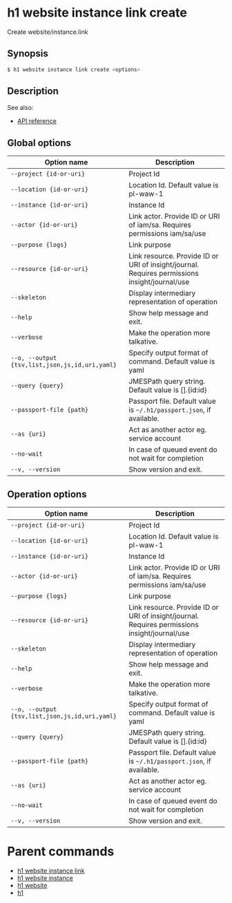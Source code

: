 
# h1 website instance link create

Create website/instance.link

## Synopsis

```bash
$ h1 website instance link create <options>
```

## Description

See also:

* [API reference](https://api.hyperone.com/v2/docs#operation/website_project_instance_link_create)

## Global options

| Option name                                        | Description                                                                                   |
| -------------------------------------------------- | --------------------------------------------------------------------------------------------- |
| ```--project {id-or-uri}```                        | Project Id                                                                                    |
| ```--location {id-or-uri}```                       | Location Id. Default value is pl-waw-1                                                        |
| ```--instance {id-or-uri}```                       | Instance Id                                                                                   |
| ```--actor {id-or-uri}```                          | Link actor. Provide ID or URI of iam/sa. Requires permissions iam/sa/use                      |
| ```--purpose {logs}```                             | Link purpose                                                                                  |
| ```--resource {id-or-uri}```                       | Link resource. Provide ID or URI of insight/journal. Requires permissions insight/journal/use |
| ```--skeleton```                                   | Display intermediary representation of operation                                              |
| ```--help```                                       | Show help message and exit.                                                                   |
| ```--verbose```                                    | Make the operation more talkative.                                                            |
| ```--o, --output {tsv,list,json,js,id,uri,yaml}``` | Specify output format of command. Default value is yaml                                       |
| ```--query {query}```                              | JMESPath query string. Default value is [].\{id:id\}                                          |
| ```--passport-file {path}```                       | Passport file. Default value is ```~/.h1/passport.json```, if available.                      |
| ```--as {uri}```                                   | Act as another actor eg. service account                                                      |
| ```--no-wait```                                    | In case of queued event do not wait for completion                                            |
| ```--v, --version```                               | Show version and exit.                                                                        |

## Operation options

| Option name                                        | Description                                                                                   |
| -------------------------------------------------- | --------------------------------------------------------------------------------------------- |
| ```--project {id-or-uri}```                        | Project Id                                                                                    |
| ```--location {id-or-uri}```                       | Location Id. Default value is pl-waw-1                                                        |
| ```--instance {id-or-uri}```                       | Instance Id                                                                                   |
| ```--actor {id-or-uri}```                          | Link actor. Provide ID or URI of iam/sa. Requires permissions iam/sa/use                      |
| ```--purpose {logs}```                             | Link purpose                                                                                  |
| ```--resource {id-or-uri}```                       | Link resource. Provide ID or URI of insight/journal. Requires permissions insight/journal/use |
| ```--skeleton```                                   | Display intermediary representation of operation                                              |
| ```--help```                                       | Show help message and exit.                                                                   |
| ```--verbose```                                    | Make the operation more talkative.                                                            |
| ```--o, --output {tsv,list,json,js,id,uri,yaml}``` | Specify output format of command. Default value is yaml                                       |
| ```--query {query}```                              | JMESPath query string. Default value is [].\{id:id\}                                          |
| ```--passport-file {path}```                       | Passport file. Default value is ```~/.h1/passport.json```, if available.                      |
| ```--as {uri}```                                   | Act as another actor eg. service account                                                      |
| ```--no-wait```                                    | In case of queued event do not wait for completion                                            |
| ```--v, --version```                               | Show version and exit.                                                                        |

# Parent commands

* [h1 website instance link](./../README.md)
* [h1 website instance](./../../README.md)
* [h1 website](./../../../README.md)
* [h1](./../../../../README.md)
